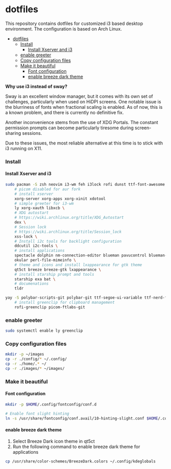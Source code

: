 # dotfiles

This repository contains dotfiles for customized i3 based desktop environment. The configuration is based on Arch Linux.

- [dotfiles](#dotfiles)
    - [Install](#install)
      - [Install Xserver and i3](#install-xserver-and-i3)
    - [enable greeter](#enable-greeter)
    - [Copy configuration files](#copy-configuration-files)
    - [Make it beautiful](#make-it-beautiful)
      - [Font configuration](#font-configuration)
      - [enable breeze dark theme](#enable-breeze-dark-theme)

**Why use i3 instead of sway?**

Sway is an excellent window manager, but it comes with its own set of challenges, particularly when used on HiDPI screens. One notable issue is the blurriness of fonts when fractional scaling is enabled. As of now, this is a known problem, and there is currently no definitive fix.

Another inconvenience stems from the use of XDG Portals. The constant permission prompts can become particularly tiresome during screen-sharing sessions.

Due to these issues, the most reliable alternative at this time is to stick with i3 running on X11.


### Install

#### Install Xserver and i3

```bash
sudo pacman -S zsh neovim i3-wm feh i3lock rofi dunst ttf-font-awesome alacritty \
    # picom disabled for aur fork
    # install xserver
    xorg-server xorg-apps xorg-xinit xdotool
    # simple greeter for i3-wm
    ly xorg-xauth libxcb \
    # XDG autostart
    # https://wiki.archlinux.org/title/XDG_Autostart
    dex \
    # Session lock
    # https://wiki.archlinux.org/title/Session_lock
    xss-lock \
    # Install i2c tools for backlight configuration
    ddcutil i2c-tools \
    # install applications
    spectacle dolphin nm-connection-editor blueman pavucontrol blueman-manager \
    okular perl-file-mimeinfo \
    # theme and icons and install lxappearance for gtk theme
    qt5ct breeze breeze-gtk lxappearance \
    # install starship prompt and tools
    starship exa bat \
    # documenations
    tldr 
```

```bash
yay -S polybar-scripts-git polybar-git ttf-segoe-ui-variable ttf-nerd-fonts-symbols-mono \
    # install greenclip for clipboard management
    rofi-greenclip picom-ftlabs-git
```

### enable greeter

```bash
sudo systemctl enable ly greenclip
```

### Copy configuration files

```bash
mkdir -p ~/images
cp -r ./config/* ~/.config/
cp -r ./home/.* ~/
cp -r ./images/* ~/images/
```

### Make it beautiful

#### Font configuration

```bash
mkdir -p $HOME/.config/fontconfig/conf.d

# Enable font slight hinting
ln -s /usr/share/fontconfig/conf.avail/10-hinting-slight.conf $HOME/.config/fontconfig/conf.d
```

#### enable breeze dark theme

1. Select Breeze Dark icon theme in qt5ct
2. Run the following command to enable breeze dark theme for applications

```bash
cp /usr/share/color-schemes/BreezeDark.colors ~/.config/kdeglobals
```